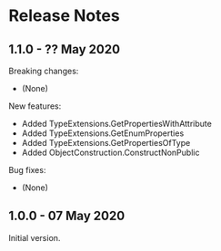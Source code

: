 # Release Notes

## 1.1.0 - ?? May 2020

Breaking changes:
- (None)

New features:
- Added TypeExtensions.GetPropertiesWithAttribute
- Added TypeExtensions.GetEnumProperties
- Added TypeExtensions.GetPropertiesOfType
- Added ObjectConstruction.ConstructNonPublic

Bug fixes:
- (None)

## 1.0.0 - 07 May 2020

Initial version.
